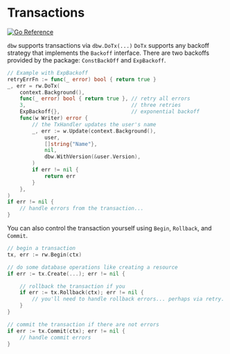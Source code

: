# Transactions
[![Go
Reference](https://pkg.go.dev/badge/github.com/hashicorp/go-dbw.svg)](https://pkg.go.dev/github.com/hashicorp/go-dbw)

`dbw` supports transactions via `dbw.DoTx(...)`  `DoTx` supports any backoff
strategy that implements the `Backoff` interface.  There are two backoffs
provided by the package: `ConstBackOff` and `ExpBackoff`.

```go
// Example with ExpBackoff
retryErrFn := func(_ error) bool { return true }
_, err = rw.DoTx(
    context.Background(),
    func(_ error) bool { return true }, // retry all errors
    3,                                  // three retries
    ExpBackoff{},                       // exponential backoff
    func(w Writer) error {
        // the TxHandler updates the user's name
        _, err := w.Update(context.Background(), 
            user, 
            []string{"Name"}, 
            nil,
            dbw.WithVersion(&user.Version),
        )
        if err != nil {
            return err
        }
    },
)
if err != nil {
    // handle errors from the transaction...
}
```

You can also control the transaction yourself using `Begin`, `Rollback`, and
`Commit`.

```go
// begin a transaction
tx, err := rw.Begin(ctx)

// do some database operations like creating a resource
if err := tx.Create(...); err != nil {

    // rollback the transaction if you 
    if err := tx.Rollback(ctx); err != nil {
        // you'll need to handle rollback errors... perhaps via retry.
    }
}

// commit the transaction if there are not errors
if err := tx.Commit(ctx); err != nil {
    // handle commit errors
}
```